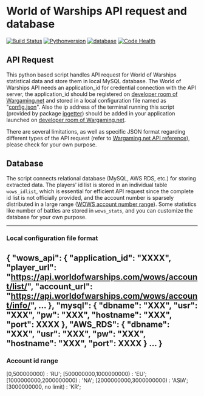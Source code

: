 # World of Warships API request and database

[![Build Status](https://travis-ci.com/WilliamOnVoyage/WOWS_stats.svg?token=mAvX7VnJxpyB9MUv3mSv&branch=master)](https://travis-ci.com/WilliamOnVoyage/WOWS_stats) [![Pythonversion](https://img.shields.io/badge/winpython-3.5.2-blue.svg)](https://sourceforge.net/projects/winpython/files/WinPython_3.5/3.5.2.3/) [![database](https://img.shields.io/badge/mysql-5.5-orange.svg)](https://dev.mysql.com/downloads/windows/installer/5.5.html) [![Code Health](https://landscape.io/github/WilliamOnVoyage/WOWS_stats/master/landscape.svg?style=flat&badge_auth_token=d93c6fcebdf2479295bb05dc33fe44c3)](https://landscape.io/github/WilliamOnVoyage/WOWS_stats/master)

## API Request
This python based script handles API request for World of Warships statistical data and store them in local MySQL database. The World of Warships API needs an application_id for credential connection with the API server, the application_id should be registered on [developer room of Wargaming.net](https://developers.wargaming.net/applications/) and stored in a local configuration file named as "[config.json](#Local-configuration-file-format)". Also the ip address of the terminal running this script (provided by package [ipgetter](https://pypi.python.org/pypi/ipgetter/0.6)) should be added in your application launched on [developer room of Wargaming.net](https://developers.wargaming.net/applications/).

There are several limitations, as well as specific JSON format regarding different types of the API request (refer to [Wargaming.net API reference](https://developers.wargaming.net/reference/all/wot/account/list/?application_id=bc7a1942582313fd553a85240bd491c8&r_realm=ru)), please check for your own purpose.

## Database

The script connects relational database (MySQL, AWS RDS, etc.) for storing extracted data. The players' id list is stored in an individual table `wows_idlist`, which is essential for efficient API request since the complete id list is not officially provided, and the account number is sparsely distributed in a large range ([WOWS account number range](#Account-id-range)). Some statistics like number of battles are stored in `wows_stats`, and you can customize the database for your own purpose.

----
### Local configuration file format

{
    "wows_api": {
    "application_id": "XXXX",
    "player_url": "https://api.worldofwarships.com/wows/account/list/",
    "account_url": "https://api.worldofwarships.com/wows/account/info/",
    ...
  },
  "mysql": {
    "dbname": "XXX",
    "usr": "XXX",
    "pw": "XXX",
    "hostname": "XXX",
    "port": XXXX
  },
  "AWS_RDS": {
    "dbname": "XXX",
    "usr": "XXX",
    "pw": "XXX",
    "hostname": "XXX",
    "port": XXXX
  }
  ...
}
---
### Account id range
[0,500000000) : 'RU';
[500000000,1000000000) : 'EU';
[1000000000,2000000000) : 'NA';
[2000000000,3000000000) : 'ASIA';
[3000000000, no limit) : 'KR';